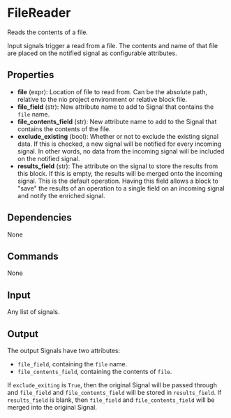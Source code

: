 FileReader
==========

Reads the contents of a file.

Input signals trigger a read from a file. The contents and name of that file are placed on the notified signal as configurable attributes.

Properties
----------

-   **file** (expr): Location of file to read from. Can be the absolute path, relative to the nio project environment or relative block file.
-   **file_field** (str): New attribute name to add to Signal that contains the `file` name.
-   **file_contents_field** (str): New attribute name to add to the Signal that contains the contents of the file.
-   **exclude_existing** (bool): Whether or not to exclude the existing signal data. If this is checked, a new signal will be notified for every incoming signal. In other words, no data from the incoming signal will be included on the notified signal.
-   **results_field** (str): The attribute on the signal to store the results from this block. If this is empty, the results will be merged onto the incoming signal. This is the default operation. Having this field allows a block to "save" the results of an operation to a single field on an incoming signal and notify the enriched signal.

Dependencies
------------
None

Commands
--------
None

Input
-----
Any list of signals.

Output
------
The output Signals have two attributes:
-  `file_field`, containing the `file` name.
-  `file_contents_field`, containing the contents of `file`.

If `exclude_exiting` is `True`, then the original Signal will be passed through and `file_field` and `file_contents_field` will be stored in `results_field`. If `results_field` is blank, then `file_field` and `file_contents_field` will be merged into the original Signal.
